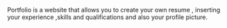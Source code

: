Portfolio is a website that allows you to create your own resume , inserting your experience ,skills and qualifications and also your profile picture.
